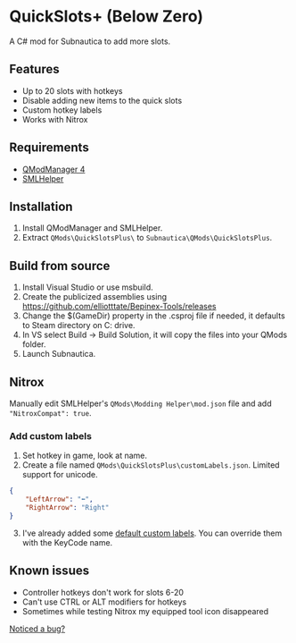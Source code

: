 
# QuickSlots+ (Below Zero)

A C# mod for Subnautica to add more slots.

## Features

* Up to 20 slots with hotkeys
* Disable adding new items to the quick slots
* Custom hotkey labels
* Works with Nitrox

## Requirements

* [QModManager 4](https://www.nexusmods.com/subnautica/mods/201)
* [SMLHelper](https://www.nexusmods.com/subnautica/mods/113)

## Installation

1. Install QModManager and SMLHelper.
1. Extract `QMods\QuickSlotsPlus\` to `Subnautica\QMods\QuickSlotsPlus`.

## Build from source

1. Install Visual Studio or use msbuild.
1. Create the publicized assemblies using https://github.com/elliotttate/Bepinex-Tools/releases
1. Change the $(GameDir) property in the .csproj file if needed, it defaults to Steam directory on C: drive.
1. In VS select Build -> Build Solution, it will copy the files into your QMods folder.
1. Launch Subnautica.

## Nitrox

Manually edit SMLHelper's `QMods\Modding Helper\mod.json` file and add `"NitroxCompat": true`.

### Add custom labels

1. Set hotkey in game, look at name.
2. Create a file named `QMods\QuickSlotsPlus\customLabels.json`. Limited support for unicode.
```json
{
    "LeftArrow": "⬅️",
    "RightArrow": "Right"
}
```
3. I've already added some [default custom labels](https://github.com/celvro/QuickSlotsPlus/blob/fe41a7685674630b3e1b4fba457562b3d6f3bd66/Utility/LabelUtil.cs#L112). 
You can override them with the KeyCode name.

## Known issues

* Controller hotkeys don't work for slots 6-20
* Can't use CTRL or ALT modifiers for hotkeys
* Sometimes while testing Nitrox my equipped tool icon disappeared

[Noticed a bug?](https://github.com/celvro/QuickSlotsPlus/issues)
